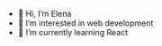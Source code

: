 - 👋 Hi, I’m Elena
- 👀 I’m interested in web development
- 🌱 I’m currently learning React

<!---
- 💞️ I’m looking to collaborate on ...
- 📫 How to reach me ...
ElenaBezro/ElenaBezro is a ✨ special ✨ repository because its `README.md` (this file) appears on your GitHub profile.
You can click the Preview link to take a look at your changes.
--->
